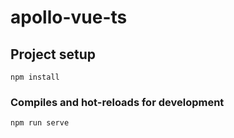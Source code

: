 # apollo-vue-ts

## Project setup
```
npm install
```

### Compiles and hot-reloads for development
```
npm run serve
```
